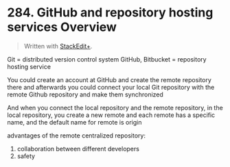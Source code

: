 # 284. GitHub and repository hosting services Overview


> Written with [StackEdit+](https://stackedit.net/).


Git = distributed version control system
GitHub, Bitbucket = repository hosting service

You could create an account at GitHub and create the remote repository there and afterwards you could connect your local Git repository  with the remote Github repository and make them synchronized

And when you connect the local repository and the remote repository, in the local repository, you create  a new remote and each remote has a specific name, and the default name  for remote is origin 

advantages of the remote centralized repository:
1. collaboration between different developers
2. safety




<!--stackedit_data:
eyJoaXN0b3J5IjpbLTg0MTI3NDEzMiwtMTEwNDg3MDQ0NSw3Nj
Q5NDkyMzEsLTEwMDQwNDg3MzcsMTYxMTcyMDU2MV19
-->